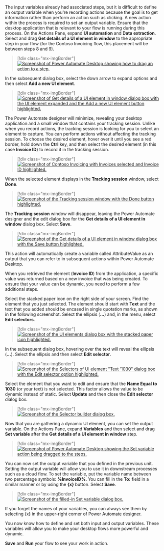 The input variables already had associated steps, but it is difficult to define an output variable when you're recording actions because the goal is to get information rather than perform an action such as clicking. A new action within the process is required to set an output variable. Ensure that the desktop application that is relevant to your flow is running during this process. On the Actions Pane, expand **UI automation** and **Data extraction**. Select and drag **Get details of a UI element in window** to the appropriate step in your flow (for the Contoso Invoicing flow, this placement will be between steps 8 and 9).

> [!div class="mx-imgBorder"]
> [![Screenshot of Power Automate Desktop showing how to drag an action to a step.](../media/17-drag-step.png)](../media/17-drag-step.png#lightbox)

In the subsequent dialog box, select the down arrow to expand options and then select **Add a new UI element**.

> [!div class="mx-imgBorder"]
> [![Screenshot of Get details of a UI element in window dialog box with the UI element expanded and the Add a new UI element button highlighted.](../media/18-expand-options.png)](../media/18-expand-options.png#lightbox)

The Power Automate designer will minimize, revealing your desktop application and a small window that contains your tracking session. Unlike when you record actions, the tracking session is looking for you to select an element to capture. You can perform actions without affecting the tracking session. To choose the desired element, hover over it until you see a red border, hold down the **Ctrl** key, and then select the desired element (in this case **Invoice ID**) to record it in the tracking session.

> [!div class="mx-imgBorder"]
> [![Screenshot of Contoso Invoicing with Invoices selected and Invoice ID highlighted.](../media/19-invoice-id.png)](../media/19-invoice-id.png#lightbox)

When the selected element displays in the **Tracking session** window, select **Done**.

> [!div class="mx-imgBorder"]
> [![Screenshot of the Tracking session window with the Done button highlighted.](../media/20-done-ui-element.png)](../media/20-done-ui-element.png#lightbox)

The **Tracking session** window will disappear, leaving the Power Automate designer and the edit dialog box for the **Get details of a UI element in window** dialog box. Select **Save**.

> [!div class="mx-imgBorder"]
> [![Screenshot of the Get details of a UI element in window dialog box with the Save button highlighted.](../media/21-save-ui-element.png)](../media/21-save-ui-element.png#lightbox)

This action will automatically create a variable called AttributeValue as an output that you can refer to in subsequent actions within Power Automate Desktop.

When you retrieved the element (**Invoice ID**) from the application, a specific value was returned based on a new invoice that was being created. To ensure that your value can be dynamic, you need to perform a few additional steps.

Select the stacked paper icon on the right side of your screen. Find the element that you just selected. The element should start with **Text** and the text that you added should be encased in single quotation marks, as shown in the following screenshot. Select the ellipsis (**...**) and, in the menu, select **Edit selectors**.

> [!div class="mx-imgBorder"]
> [![Screenshot of the UI elements dialog box with the stacked paper icon highlighted.](../media/22-stacked-paper.png)](../media/22-stacked-paper.png#lightbox)

In the subsequent dialog box, hovering over the text will reveal the ellipsis (**...**). Select the ellipsis and then select **Edit selector**.

> [!div class="mx-imgBorder"]
> [![Screenshot of the Selectors of UI element "Text '1030" dialog box with the Edit selector option highlighted.](../media/23-edit-selector.png)](../media/23-edit-selector.png#lightbox)

Select the element that you want to edit and ensure that the **Name Equal to 1030** (or your text) is not selected. This factor allows the value to be dynamic instead of static. Select **Update** and then close the **Edit selector** dialog box.

> [!div class="mx-imgBorder"]
> [![Screenshot of the Selector builder dialog box.](../media/24-selector-builder.png)](../media/24-selector-builder.png#lightbox)

Now that you are gathering a dynamic UI element, you can set the output variable. On the Actions Pane, expand **Variables** and then select and drag **Set variable** after the **Get details of a UI element in window** step.

> [!div class="mx-imgBorder"]
> [![Screenshot of Power Automate Desktop showing the Set variable action being dragged to the steps.](../media/25-set-variable-output.png)](../media/25-set-variable-output.png#lightbox)

You can now set the output variable that you defined in the previous unit. Setting the output variable will allow you to use it in downstream processes such as a cloud flow. To set the variable, put the variable name between two percentage symbols: **%InvoiceID%**. You can fill in the **To:** field in a similar manner or by using the **{x}** button. Select **Save**.

> [!div class="mx-imgBorder"]
> [![Screenshot of the filled-in Set variable dialog box.](../media/26-set-variable-output-2.png)](../media/26-set-variable-output-2.png#lightbox)

If you forget the names of your variables, you can always see them by selecting {x} in the upper-right corner of Power Automate designer.

You now know how to define and set both input and output variables. These variables will allow you to make your desktop flows more powerful and dynamic.

**Save** and **Run** your flow to see your work in action.
